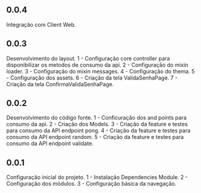 ## 0.0.4
Integração com Client Web.

## 0.0.3
Desenvolvimento do layout.
1 - Configuração core controller para disponibilizar os metodos de consumo da api.
2 - Configuração do mixin loader.
3 - Configuração do mixin messages.
4 - Configuração do thema.
5 - Configuração dos assets.
6 - Criação da tela ValidaSenhaPage.
7 - Criação da tela ConfirmaValidaSenhaPage.

## 0.0.2
Desenvolvimento do código fonte.
1 - Conficuração dos and points para consumo da api.
2 - Criação dos Models.
3 - Criação da feature e testes para consumo da API endpoint pong.
4 - Criação da feature e testes para consumo da API endpoint random.
5 - Criação da feature e testes para consumo da API endpoint validate.

## 0.0.1
Configuração inicial do projeto.
1 - Instalação Dependencies Module.
2 - Configuração dos módulos.
3 - Configuração básica da navegação.
